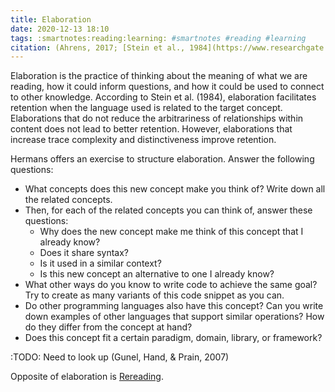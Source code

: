 ```yaml
---
title: Elaboration
date: 2020-12-13 18:10
tags: :smartnotes:reading:learning: #smartnotes #reading #learning
citation: (Ahrens, 2017; [Stein et al., 1984](https://www.researchgate.net/publication/226336526_Elaboration_and_knowledge_acquisition); Hermans, 2021)
---
```


Elaboration is the practice of thinking about the meaning of what we are reading, how it could inform questions, and how it could be used to connect to other knowledge. According to Stein et al. (1984), elaboration facilitates retention when the language used is related to the target concept. Elaborations that do not reduce the arbitrariness of relationships within content does not lead to better retention. However, elaborations that increase trace complexity and distinctiveness improve retention.

Hermans offers an exercise to structure elaboration. Answer the following questions:

+ What concepts does this new concept make you think of? Write down all the related concepts.
+ Then, for each of the related concepts you can think of, answer these questions:
	+ Why does the new concept make me think of this concept that I already know?
	+ Does it share syntax?
	+ Is it used in a similar context?
	+ Is this new concept an alternative to one I already know?
+ What other ways do you know to write code to achieve the same goal? Try to create as many variants of this code snippet as you can.
+ Do other programming languages also have this concept? Can you write down examples of other languages that support similar operations? How do they differ from the concept at hand?
+ Does this concept fit a certain paradigm, domain, library, or framework?


:TODO:
Need to look up (Gunel, Hand, & Prain, 2007)

Opposite of elaboration is [Rereading](202012131807.md).
